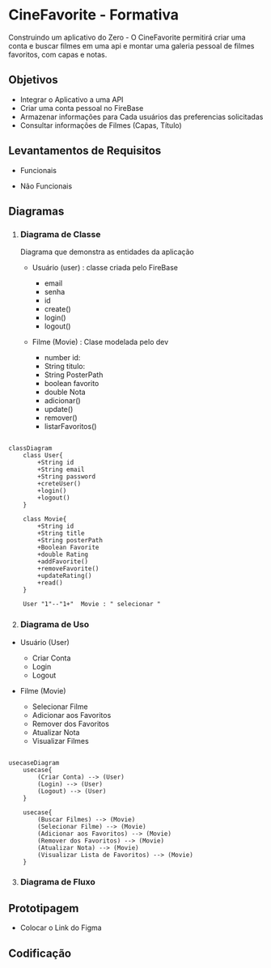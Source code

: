 # CineFavorite - Formativa

Construindo um aplicativo do Zero - O CineFavorite permitirá criar uma conta e buscar filmes em uma api e montar uma galeria pessoal de filmes favoritos, com capas e notas.

## Objetivos

- Integrar o Aplicativo a uma API
- Criar uma conta pessoal no FireBase
- Armazenar informações para Cada usuários das preferencias solicitadas
- Consultar informações de Filmes (Capas, Título)

## Levantamentos de Requisitos

- Funcionais

- Não Funcionais

## Diagramas

1. ### Diagrama de Classe

   Diagrama que demonstra as entidades da aplicação

   - Usuário (user) : classe criada pelo FireBase

     - email
     - senha
     - id
     - create()
     - login()
     - logout()

   - Filme (Movie) : Clase modelada pelo dev
     - number id:
     - String titulo:
     - String PosterPath
     - boolean favorito
     - double Nota
     - adicionar()
     - update()
     - remover()
     - listarFavoritos()

```mermaid

classDiagram
    class User{
        +String id
        +String email
        +String password
        +creteUser()
        +login()
        +logout()
    }

    class Movie{
        +String id
        +String title
        +String posterPath
        +Boolean Favorite
        +double Rating
        +addFavorite()
        +removeFavorite()
        +updateRating()
        +read()
    }

    User "1"--"1+"  Movie : " selecionar "

```

2. ### Diagrama de Uso

- Usuário (User)
    - Criar Conta
    - Login
    - Logout

- Filme (Movie)
    - Selecionar Filme
    - Adicionar aos Favoritos
    - Remover dos Favoritos
    - Atualizar Nota
    - Visualizar Filmes

```mermaid

usecaseDiagram
    usecase{
        (Criar Conta) --> (User)
        (Login) --> (User)
        (Logout) --> (User)
    }
    
    usecase{
        (Buscar Filmes) --> (Movie)
        (Selecionar Filme) --> (Movie)
        (Adicionar aos Favoritos) --> (Movie)
        (Remover dos Favoritos) --> (Movie)
        (Atualizar Nota) --> (Movie)
        (Visualizar Lista de Favoritos) --> (Movie)
    }

```


3. ### Diagrama de Fluxo

## Prototipagem

- Colocar o Link do Figma

## Codificação
